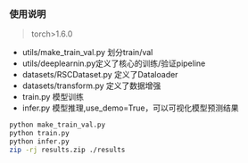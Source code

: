 ### 使用说明

> torch>1.6.0

- utils/make_train_val.py 划分train/val
- utils/deeplearnin.py定义了核心的训练/验证pipeline
- datasets/RSCDataset.py 定义了Dataloader
- datasets/transform.py 定义了数据增强
- train.py 模型训练
- infer.py 模型推理,use_demo=True，可以可视化模型预测结果

```bash
python make_train_val.py
python train.py
python infer.py
zip -rj results.zip ./results
```